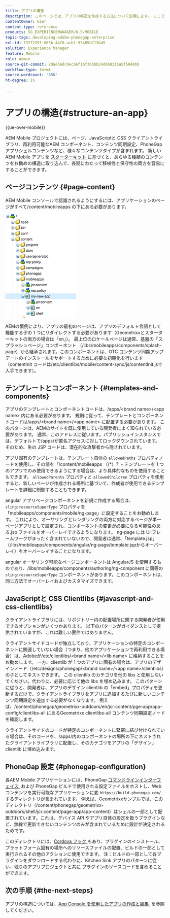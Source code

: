 ```yaml
---
title: アプリの構造
description: このページでは、アプリの構造を作成する方法について説明します。 ここでは、JavaScriptと CSS Clientlib に関する情報と共に、テンプレートとコンポーネントを構築する方法について説明します。
contentOwner: User
content-type: reference
products: SG_EXPERIENCEMANAGER/6.5/MOBILE
topic-tags: developing-adobe-phonegap-enterprise
exl-id: f37f239f-065b-44f8-acb1-93485b713b49
solution: Experience Manager
feature: Mobile
role: Admin
source-git-commit: 2dae56dc9ec66f1bf36bbb24d6b0315a5f5040bb
workflow-type: tm+mt
source-wordcount: '850'
ht-degree: 1%

---
```


# アプリの構造{#structure-an-app}

{{ue-over-mobile}}

AEM Mobile プロジェクトには、ページ、JavaScriptと CSS クライアントライブラリ、再利用可能なAEM コンポーネント、コンテンツ同期設定、PhoneGap アプリシェルコンテンツなど、様々なコンテンツタイプが含まれます。 新しいAEM Mobile アプリを [&#x200B; スターターキット &#x200B;](https://github.com/Adobe-Marketing-Cloud-Apps/aem-phonegap-starter-kit) に基づくと、あらゆる種類のコンテンツをお勧めの構造に取り込んで、長期にわたって移植性と保守性の両方を容易にすることができます。

## ページコンテンツ {#page-content}

AEM Mobile コンソールで認識されるようにするには、アプリケーションのページがすべて/content/mobileapps の下にある必要があります。

![chlimage_1-52](assets/chlimage_1-52.png)

AEMの慣例により、アプリの最初のページは、アプリのデフォルト言語として機能する子の 1 つにリダイレクトする必要があります（Geometrixxとスターターキットの両方の場合は「en」）。 最上位のロケールページは通常、基盤の「スプラッシュページ」コンポーネント （/libs/mobileapps/components/splash-page）から継承されます。このコンポーネントは、OTC コンテンツ同期アップデートのインストールをサポートするために必要な初期化を行います（contentInit コードは/etc/clientlibs/mobile/content-sync/js/contentInit.jsで入手できます）。

## テンプレートとコンポーネント {#templates-and-components}

アプリのテンプレートとコンポーネントコードは、/apps/&lt;brand name>/&lt;app name> 内にある必要があります。 規則に従って、テンプレートとコンポーネントコードは/apps/&lt;brand name>/&lt;app name> に配置する必要があります。 このパターンは、AEMのサイトを既に使用している開発者によく知られている必要があります。 通常、このアドレスに従います。パブリッシュインスタンスでは、デフォルトで/apps/が匿名アクセスに対してロックダウンされています。 そのため、生の JSP コードは、潜在的な攻撃者から隠されています。

アプリ固有のテンプレートは、テンプレート自体の `allowedPaths` プロパティノードを使用し、その値を「/content/mobileapps （/&ast;）?&#39; - テンプレートを 1 つのアプリでのみ使用できるようにする場合は、より具体的なものを使用することもできます。 `allowedParents` プロパティと `allowedChildren` プロパティを使用すると、新しいページが作成される場所に基づいて、作成者が使用できるテンプレートを詳細に制御することもできます。

angular アプリページコンポーネントを新規に作成する場合は、`sling:resourceSuperType` プロパティを「mobileapps/components/mobile/ng-page」に設定することをお勧めします。 これにより、オーサリングとレンダリングの両方に対応するページが単一ページアプリとして設定され、コンポーネントの変更が必要になる可能性のある.jsp ファイルをオーバーレイできるようになります。 ng-page には UI フレームワークがまったく含まれていないので、開発者は通常、「template.jsp」（/libs/mobileapps/components/angular/ng-page/template.jspからオーバーレイ）をオーバーレイすることになります。

angular オーサリング可能なページコンポーネントは AngularJS を使用するものであり、/libs/mobileapps/components/authoring/ng-component に同等の `sling:resourceSuperType` コンポーネントがあります。このコンポーネントは、同じ方法でオーバーレイおよびカスタマイズできます。

## JavaScriptと CSS Clientlibs {#javascript-and-css-clientlibs}

クライアントライブラリには、リポジトリー内の配置場所に関する開発者が使用できるオプションがいくつかあります。 以下のパターンがガイダンスとして提供されていますが、これは難しい要件ではありません。

クライアントサイドコードが独立しており、アプリケーションの特定のコンポーネントに関連していない場合（つまり、他のアプリケーションで再利用できる場合）は、Adobeが/etc/clientlibs/&lt;brand name>/&lt;lib name> に格納することをお勧めします。 一方、clientlib が 1 つのアプリに固有の場合は、アプリのデザインノード（/etc/designs/phonegap/&lt;brand name>/&lt;app name>/clientlibs）の子としてネストできます。 この clientlib のカテゴリを他の libs と使用しないでください。代わりに、必要に応じて他の libs を埋め込みます。 このパターンに従うと、開発者は、アプリのデザイン clientlib の「embed」プロパティを更新するだけで、クライアントライブラリをアプリに追加するたびに新しいコンテンツ同期設定を追加する必要がなくなります。 例えば、/content/phonegap/geometrixx-outdoors/en/jcr:content/pge-app/app-config/clientlibs-all にあるGeometrixx clientlibs-all コンテンツ同期設定ノードを確認します。

クライアントサイドのコードが特定のコンポーネントに緊密に結び付けられている場合は、そのコードを、/apps/内のコンポーネントの場所の下にネストされたクライアントライブラリに配置し、そのカテゴリをアプリの「デザイン」 clientlib に埋め込みます。

## PhoneGap 設定 {#phonegap-configuration}

各AEM Mobile アプリケーションには、PhoneGap [&#x200B; コマンドラインインターフェイス &#x200B;](https://github.com/phonegap/phonegap-cli) および PhoneGap ビルドで使用される設定ファイルをホストし、Web コンテンツを実行可能なアプリケーションに変 `https://build.phonegap.com/` するディレクトリが含まれています。 例えば、Geometrixxサンプルでは、このディレクトリ（/content/phonegap/geometrixx-outdoors/shell/jcr:content/page-app/app-content）はシェルの一部として配置されています。これは、デバイス API やアプリ自体の設定を扱うプラグインなど、無線で更新できないコンテンツのみが含まれているために設計が決定されるためです。

このディレクトリには、[Cordova フック &#x200B;](https://cordova.apache.org/docs/en/dev/guide/appdev/hooks/index.html#Hooks%20Guide) もあり、プラグインのインストール、プラットフォーム固有の場所へのリソースファイルの配置、ビルドの一部として実行されるその他のアクションに使用できます。 注：ビルドの一部として各プラグインをダウンロードする代わりに、Kitchen Sink アプリのパターンに従い、残りのアプリプロジェクトと共に <!-- THIS URL IS 404 (https://github.com/blefebvre/aem-phonegap-kitchen-sink/tree/master/content/src/main/content/jcr_root/content/phonegap/kitchen-sink/shell/_jcr_content/pge-app/app-content/phonegap/plugins) --> プラグインのソースコードを含めることができます。

## 次の手順 {#the-next-steps}

アプリの構造については、[App Console を使用したアプリの作成と編集 &#x200B;](/help/mobile/phonegap-apps-console.md) を参照してください。
